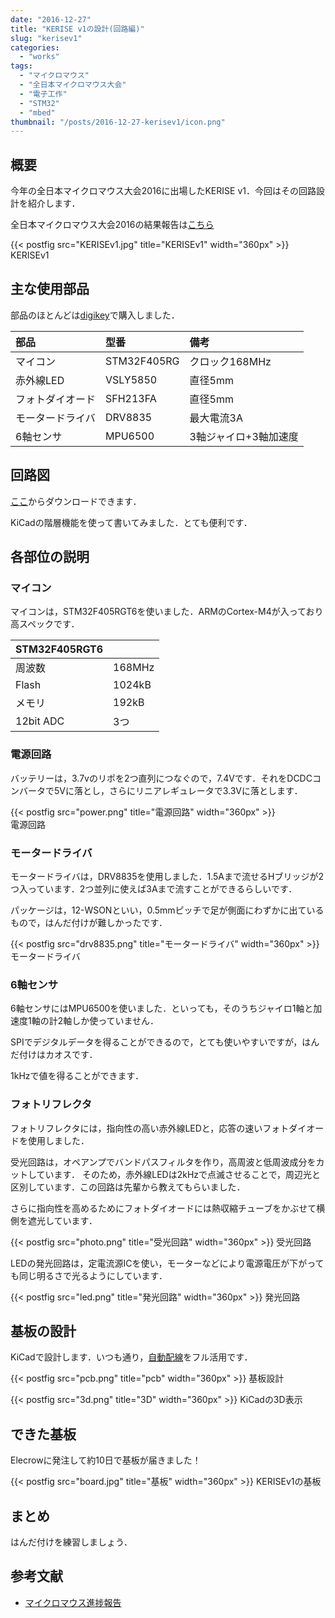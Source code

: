 ```yaml
---
date: "2016-12-27"
title: "KERISE v1の設計(回路編)"
slug: "kerisev1"
categories:
  - "works"
tags:
  - "マイクロマウス"
  - "全日本マイクロマウス大会"
  - "電子工作"
  - "STM32"
  - "mbed"
thumbnail: "/posts/2016-12-27-kerisev1/icon.png"
---
```


## 概要

今年の全日本マイクロマウス大会2016に出場したKERISE v1．今回はその回路設計を紹介します．

全日本マイクロマウス大会2016の結果報告は[こちら](/posts/2016-11-21-micromouse2016/)

{{< postfig src="KERISEv1.jpg" title="KERISEv1" width="360px" >}}
KERISEv1

<!--more-->

## 主な使用部品

部品のほとんどは[digikey](http://www.digikey.jp/)で購入しました．

|部品|型番|備考|
|:--|:--|:--|
|マイコン|STM32F405RG|クロック168MHz|
|赤外線LED|VSLY5850|直径5mm|
|フォトダイオード|SFH213FA|直径5mm|
|モータードライバ|DRV8835|最大電流3A|
|6軸センサ|MPU6500|3軸ジャイロ+3軸加速度|

## 回路図

[ここ](sketch.pdf)からダウンロードできます．

KiCadの階層機能を使って書いてみました．とても便利です．

## 各部位の説明

### マイコン

マイコンは，STM32F405RGT6を使いました．ARMのCortex-M4が入っており高スペックです．

|STM32F405RGT6||
|:--|:--|
|周波数|168MHz|
|Flash|1024kB|
|メモリ|192kB|
|12bit ADC|3つ|

### 電源回路

バッテリーは，3.7vのリポを2つ直列につなぐので，7.4Vです．それをDCDCコンバータで5Vに落とし，さらにリニアレギュレータで3.3Vに落とします．

{{< postfig src="power.png" title="電源回路" width="360px" >}}  
電源回路

### モータードライバ

モータードライバは，DRV8835を使用しました．1.5Aまで流せるHブリッジが2つ入っています．2つ並列に使えば3Aまで流すことができるらしいです．

パッケージは，12-WSONといい，0.5mmピッチで足が側面にわずかに出ているもので，はんだ付けが難しかったです．

{{< postfig src="drv8835.png" title="モータードライバ" width="360px" >}}
モータードライバ

### 6軸センサ

6軸センサにはMPU6500を使いました．といっても，そのうちジャイロ1軸と加速度1軸の計2軸しか使っていません．

SPIでデジタルデータを得ることができるので，とても使いやすいですが，はんだ付けはカオスです．

1kHzで値を得ることができます．

### フォトリフレクタ

フォトリフレクタには，指向性の高い赤外線LEDと，応答の速いフォトダイオードを使用しました．

受光回路は，オペアンプでバンドパスフィルタを作り，高周波と低周波成分をカットしています．
そのため，赤外線LEDは2kHzで点滅させることで，周辺光と区別しています．この回路は先輩から教えてもらいました．

さらに指向性を高めるためにフォトダイオードには熱収縮チューブをかぶせて横側を遮光しています．

{{< postfig src="photo.png" title="受光回路" width="360px" >}}
受光回路


LEDの発光回路は，定電流源ICを使い，モーターなどにより電源電圧が下がっても同じ明るさで光るようにしています．

{{< postfig src="led.png" title="発光回路" width="360px" >}}
発光回路

## 基板の設計

KiCadで設計します．いつも通り，[自動配線](/posts/2016-04-22-freerouting/)をフル活用です．

{{< postfig src="pcb.png" title="pcb" width="360px" >}}
基板設計

{{< postfig src="3d.png" title="3D" width="360px" >}}
KiCadの3D表示

## できた基板

Elecrowに発注して約10日で基板が届きました！

{{< postfig src="board.jpg" title="基板" width="360px" >}}
KERISEv1の基板


## まとめ

はんだ付けを練習しましょう．


## 参考文献

  * [マイクロマウス進捗報告](http://blog.tokor.org/2015/08/16/%E3%83%9E%E3%82%A4%E3%82%AF%E3%83%AD%E3%83%9E%E3%82%A6%E3%82%B9%E9%80%B2%E6%8D%97%E5%A0%B1%E5%91%8A/)

